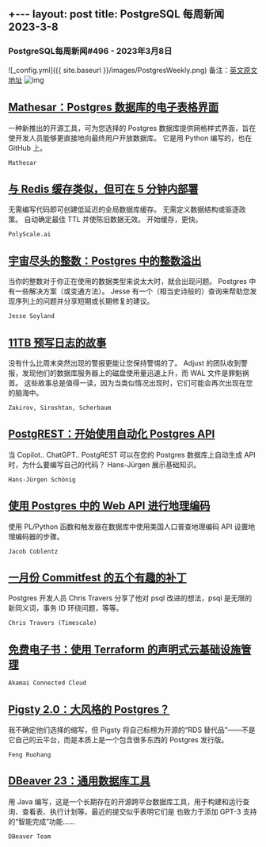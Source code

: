 
+---
layout: post
title: PostgreSQL 每周新闻 2023-3-8
---
### PostgreSQL每周新闻#496 - 2023年3月8日
![_config.yml]({{ site.baseurl }}/images/PostgresWeekly.png)
备注：[英文原文地址](https://postgresweekly.com/issues/496)
![img](https://res.cloudinary.com/cpress/image/upload/c_fill,g_auto,e_trim,w_300,h_160/e_make_transparent/co_white,e_outline:7/rrkstxca0vg7e1eww6yw.jpg)
## [Mathesar：Postgres 数据库的电子表格界面](https://postgresweekly.com/link/136406/web)
一种新推出的开源工具，可为您选择的 Postgres 数据库提供网格样式界面，旨在使开发人员能够更直接地向最终用户开放数据库。 它是用 Python 编写的，也在 GitHub 上。


`Mathesar `
## [与 Redis 缓存类似，但可在 5 分钟内部署](https://postgresweekly.com/link/136408/web)
无需编写代码即可创建低延迟的全局数据库缓存。 无需定义数据结构或驱逐政策。 自动确定最佳 TTL 并使陈旧数据无效。 开始缓存，更快。


`PolyScale.ai `
## [宇宙尽头的整数：Postgres 中的整数溢出](https://postgresweekly.com/link/136409/web)
当你的整数对于你正在使用的数据类型来说太大时，就会出现问题。 Postgres 中有一些解决方案（或变通方法）。 Jesse 有一个（相当史诗般的）查询来帮助您发现序列上的问题并分享短期或长期修复的建议。


`Jesse Soyland `
## [11TB 预写日志的故事](https://postgresweekly.com/link/136410/web)
没有什么比周末突然出现的警报更能让您保持警惕的了。 Adjust 的团队收到警报，发现他们的数据库服务器上的磁盘使用量迅速上升，而 WAL 文件是罪魁祸首。 这些故事总是值得一读，因为当类似情况出现时，它们可能会再次出现在您的脑海中。


`Zakirov, Siroshtan, Scherbaum `
## [PostgREST：开始使用自动化 Postgres API](https://postgresweekly.com/link/136416/web)
当 Copilot.. ChatGPT.. PostgREST 可以在您的 Postgres 数据库上自动生成 API 时，为什么要编写自己的代码？ Hans-Jürgen 展示基础知识。


`Hans-Jürgen Schönig `
## [使用 Postgres 中的 Web API 进行地理编码](https://postgresweekly.com/link/136418/web)
使用 PL/Python 函数和触发器在数据库中使用美国人口普查地理编码 API 设置地理编码器的步骤。


`Jacob Coblentz `
## [一月份 Commitfest 的五个有趣的补丁](https://postgresweekly.com/link/136420/web)
Postgres 开发人员 Chris Travers 分享了他对 psql 改进的想法，psql 是无限的新同义词，事务 ID 环绕问题，等等。


`Chris Travers (Timescale) `
## [免费电子书：使用 Terraform 的声明式云基础设施管理](https://postgresweekly.com/link/136421/web)


`Akamai Connected Cloud `
## [Pigsty 2.0：大风格的 Postgres？](https://postgresweekly.com/link/136424/web)
我不确定他们选择的缩写，但 Pigsty 将自己标榜为开源的“RDS 替代品”——不是它自己的云平台，而是本质上是一个包含很多东西的 Postgres 发行版。


`Feng Ruohang `
## [DBeaver 23：通用数据库工具](https://postgresweekly.com/link/136426/web)
用 Java 编写，这是一个长期存在的开源跨平台数据库工具，用于构建和运行查询、查看表、执行计划等。最近的提交似乎表明它们是 也致力于添加 GPT-3 支持的“智能完成”功能……


`DBeaver Team `

